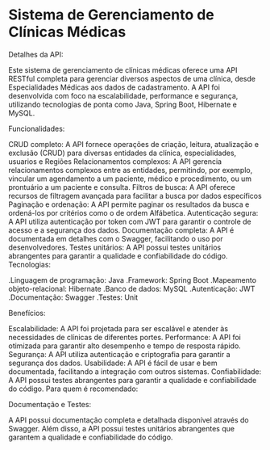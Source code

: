 # Sistema de Gerenciamento de Clínicas Médicas

Detalhes da API:

Este sistema de gerenciamento de clínicas médicas oferece uma API RESTful completa para gerenciar diversos aspectos de uma clínica, desde Especialidades Médicas aos dados de cadastramento. A API foi desenvolvida com foco na escalabilidade, performance e segurança, utilizando tecnologias de ponta como Java, Spring Boot, Hibernate e MySQL.

Funcionalidades:

CRUD completo: A API fornece operações de criação, leitura, atualização e exclusão (CRUD) para diversas entidades da clínica, especialidades, usuarios e Regiões
Relacionamentos complexos: A API gerencia relacionamentos complexos entre as entidades, permitindo, por exemplo, vincular um agendamento a um paciente, médico e procedimento, ou um prontuário a um paciente e consulta.
Filtros de busca: A API oferece recursos de filtragem avançada para facilitar a busca por dados específicos
Paginação e ordenação: A API permite paginar os resultados da busca e ordená-los por critérios como o de ordem Alfábetica.
Autenticação segura: A API utiliza autenticação por token com JWT para garantir o controle de acesso e a segurança dos dados.
Documentação completa: A API é documentada em detalhes com o Swagger, facilitando o uso por desenvolvedores.
Testes unitários: A API possui testes unitários abrangentes para garantir a qualidade e confiabilidade do código.
Tecnologias:

.Linguagem de programação: Java
.Framework: Spring Boot
.Mapeamento objeto-relacional: Hibernate
.Banco de dados: MySQL
.Autenticação: JWT
.Documentação: Swagger
.Testes: Unit

Benefícios:

Escalabilidade: A API foi projetada para ser escalável e atender às necessidades de clínicas de diferentes portes.
Performance: A API foi otimizada para garantir alto desempenho e tempo de resposta rápido.
Segurança: A API utiliza autenticação e criptografia para garantir a segurança dos dados.
Usabilidade: A API é fácil de usar e bem documentada, facilitando a integração com outros sistemas.
Confiabilidade: A API possui testes abrangentes para garantir a qualidade e confiabilidade do código.
Para quem é recomendado:

Documentação e Testes:

A API possui documentação completa e detalhada disponível através do Swagger. Além disso, a API possui testes unitários abrangentes que garantem a qualidade e confiabilidade do código.
